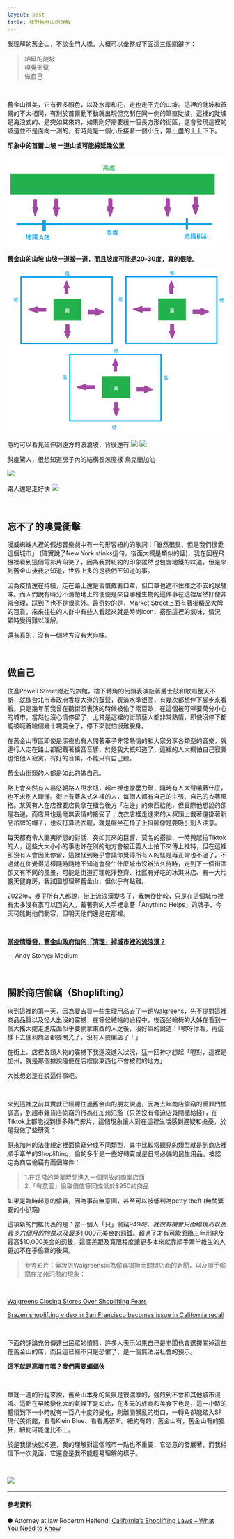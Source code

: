 ```yaml
---
layout: post
title: 我對舊金山的理解
---
```


我理解的舊金山，不談金門大橋，大概可以彙整成下面這三個關鍵字：

>綿延的陡坡 <br/>
>嗅覺衝擊 <br/>
>做自己 <br/>

<br/>

舊金山很美，它有很多顏色，以及水岸和花，走也走不完的山坡。這裡的陡坡和首爾的不太相同，有別於首爾動不動就出現但克制在同一側的筆直陡坡，這裡的陡坡是海浪式的、是突如其來的，如果剛好需要繞一個長方形的街區，還會發現這裡的坡道並不是面向一測的，有時竟是一個小丘接著一個小丘，無止盡的上上下下。

**印象中的首爾山坡 一道山坡可能綿延幾公里**

![](/assets/img/seoul-SF.png)

**舊金山的山坡 山坡一道接一道，而且坡度可能是20-30度，真的很陡。**

![](/assets/img/SF-sample2.png)

隱約可以看見延伸到遠方的波浪坡，背後還有
![](/assets/img/SF/any.png)
![](/assets/img/SF/IMG_0145.png)

斜度驚人，很想知道房子內的結構長怎麼樣 
烏克蘭加油

![](/assets/img/SF/IMG_0241.png)

路人還是走好快
![](/assets/img/SF/IMG_0287.png)

<br/>

## 忘不了的嗅覺衝擊

漫威蜘蛛人裡的假想音樂劇中有一句形容紐約的歌詞：「雖然很臭，但是我們很愛這個城市」 (確實說了New York stinks這句，後面大概是類似的話)，我在回程飛機裡看到這個電影片段笑了，因為我對紐約的印象雖然也包含地鐵的味道，但是來到舊金山後我才知道，世界上多的是我們不知道的事。

因為疫情還在持續，走在路上還是習慣戴著口罩，但口罩也遮不住揮之不去的尿騷味。而人們說有時分不清楚地上的便便是來自哪種生物的這件事在這裡居然好像非常合理，踩到了也不是很意外。最奇妙的是，Market Street上面有著掛精品大牌的百貨，來來往往的人群中有些人看起來就是時尚icon，搭配這裡的氣味，情況頓時變得難以理解。

還有真的，沒有一個地方沒有大麻味。

<br/>

## 做自己

住進Powell Street附近的旅館，樓下轉角的街頭表演敲著爵士鼓和歌唱整天不斷，就像台北市市政府香堤大道的鼓聲，表演水準很高，有幾次都想停下腳步來看看。只是幾年前我曾在聽街頭表演的時候被偷了兩百歐，在這個被叮嚀要萬分小心的城市，當然也沒心情停留了，尤其是這裡的街頭藝人都非常熱情，即使沒停下都能被喊著給個幾十塊美金了，停下來就怕很難脫身。

在舊金山市區即使是深夜也有人開著車子非常熱情的和大家分享各類型的音樂，就連行人走在路上都配戴著擴音音響，於是我大概知道了，這裡的人大概怕自己寂寞也怕他人寂寞，有好的音樂，不能只有自己聽。

舊金山街頭的人都是如此的做自己。

路上會突然有人暴怒朝路人甩水瓶，超市裡也像壓力鍋，隨時有人大聲嚷著什麼，也不求別人聽懂。街上有著各式各樣的人，每個人都有自己的主張、自己的衣著風格。某天有人在店裡要店員拿在櫃台後方「左邊」的東西給他，但實際他想說的卻是右邊，而店員也是毫無表情的接受了；洗衣店裡走進來的大叔頭上戴著還掛著新品吊牌的帽子，也沒打算洗衣服，就是癱坐在椅子上抖腳像是要吸引別人注意。

每天都有令人匪夷所思的對話、突如其來的巨響、莫名的搭訕、一時興起拍Tiktok的人，這些大大小小的事也許在別的地方會被正義人士拍下來傳上推特，但在這裡卻沒有人會因此停留，這裡怪到幾乎會讓你覺得所有人的怪是再正常也不過了。不過就在你覺得這樣隨時隨地不知道會發生什麼城市沒辦法久待時，走到下一個街區卻又有不同的風景，可能是街道打理乾淨整齊、社區有好吃的冰淇淋店、有一大片露天健身房，我試圖想理解舊金山，但似乎有點難。

2022年，幾乎所有人都說，街上流浪漢變多了，我無從比較，只是在這個城市裡有太多沒有家可以回的人。戴著狗的人手裡拿著「Anything Helps」的牌子，今天可能對他們動容，但明天他們還是在那裡。


<br/>

**[當疫情爆發，舊金山政府如何「清理」掉城市裡的流浪漢？](https://andystory.medium.com/%E7%95%B6%E7%96%AB%E6%83%85%E7%88%86%E7%99%BC-%E8%88%8A%E9%87%91%E5%B1%B1%E6%94%BF%E5%BA%9C%E5%A6%82%E4%BD%95-%E6%B8%85%E7%90%86-%E6%8E%89%E5%9F%8E%E5%B8%82%E8%A3%A1%E7%9A%84%E6%B5%81%E6%B5%AA%E6%BC%A2-1beb10bf40f8)**

— Andy Story@ Medium


<br/>

## 關於商店偷竊（Shoplifting）

來到這裡的第一天，因為要去買一些生理用品去了一趟Walgreens，先不提對這裡商品品質以及怪人出沒的震撼，在等候結帳的過程中，後面坐輪椅的大姊在看到一個大搖大擺走進店面似乎要偷拿東西的人之後，沒好氣的說道：「唉呀你看，再這樣下去便利商店都要關光了，沒有人要開店了！」

在街上、店裡各類人物的震撼下我還沒進入狀況，猛一回神才想起「喔對，這裡是加州，就是那個據說隨便在店裡偷東西也不會被罰的地方」

大姊想必是在說這件事吧。

<br/>

來到這裡之前其實就已經聽住過舊金山的朋友說過，因為去年商店偷竊的重罪門檻調高，到超市雜貨店偷竊的行為在加州氾濫（只差沒有脅迫店員開櫃給錢），在Tiktok上都能找到很多熱門影片，這個現象讓人對在這裡生活感到遲疑和擔憂，於是我做了些研究：

原來加州的法律規定裡面偷竊分成不同類型，其中比較常聽見的類型就是到商店裡順手牽羊的Shoplifting，偷的多半是一些好轉賣或是日常必備的民生用品。被認定為商店偷竊有兩個條件：
  
 > 1.在正常的營業時間進入一個開放的商業店面  <br/>
 > 2.「有意圖」偷取價值等同或低於$950的商品

如果是臨時起意的偷竊，因為事前無意圖，甚至可以被低判為petty theft (無關緊要的小扒竊)

這項新的門檻代表的是：當一個人「只」偷竊$949時，就很有機會只面臨緩刑以及最多六個月的拘禁以及最多$1,000元美金的罰鍰。超過了才有可能面臨三年刑期及最高$10,000美金的罰鍰，這個差距及寬限程度讓更多本來就靠順手牽羊維生的人更加不在乎偷竊的後果。

> 參考影片：藥妝店Walgreens因為偷竊猖獗而關閉店面的新聞，以及順手偷竊在加州氾濫的現象：


<br/>

[Walgreens Closing Stores Over Shoplifting Fears](https://www.youtube.com/watch?v=89BcnObuSEY)

[Brazen shoplifting video in San Francisco becomes issue in California recall](https://www.youtube.com/watch?v=CAIcsHh8vso)

<br/>

下面的評論充分傳達出民眾的憤怒，許多人表示如果自己是老闆也會選擇關掉這些在舊金山的店，而且這已經不只是恐懼了，是一個無法治社會的預示。

**這不就是高壇市嗎？我們需要蝙蝠俠**

<br/>

單就一週的行程來說，舊金山本身的氣氛是很濃厚的，強烈到不會和其他城市混淆。這點在早晚變化大的氣候下是如此，在多元的族裔和美食下也是，這一小時的體悟到下一小時就有一百八十度的變化，剛離開髒亂的街口，一轉角卻能踏入SF現代美術館，看看Klein Blue、看看馬蒂斯。紐約有的，舊金山有，舊金山有的猖狂，紐約可能還比不上。

於是我很快就知道，我的理解對這個城市一點也不重要，它恣意的發展著，而我相信下一次見面，它還會是我不能輕易理解的樣子。

<br/>

![](/assets/img/SF/IMG_0302.png)
<br/>

---
#### 參考資料

● Attorney at law Robertm Helfend: 
[California’s Shoplifting Laws – What You Need to Know](https://www.robertmhelfend.com/criminal-defense/california-shoplifting-laws/?fbclid=IwAR2-bVR1VtsTXdOJdZjcf54_KanZL_o79pzl3i-WjYYtpQLBqNTscXz-LkI)
